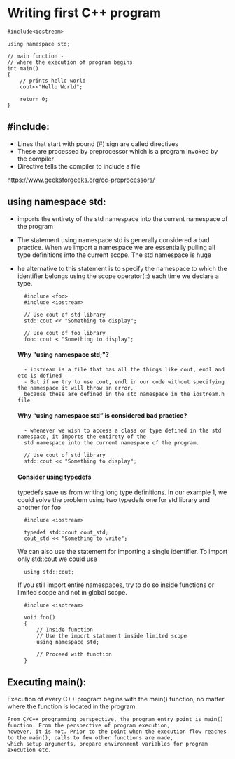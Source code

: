 # Writing first C++ program

    #include<iostream>  

    using namespace std; 

    // main function - 
    // where the execution of program begins 
    int main() 
    { 
        // prints hello world 
        cout<<"Hello World"; 

        return 0; 
    } 

## #include:

- Lines that start with pound (#) sign are called directives
- These are processed by preprocessor which is a program invoked by the compiler
- Directive tells the compiler to include a file

https://www.geeksforgeeks.org/cc-preprocessors/

## using namespace std:

- imports the entirety of the std namespace into the current namespace of the program
- The statement using namespace std is generally considered a bad practice. When we import a namespace we are essentially pulling all type definitions into the current scope. The std namespace is huge
- he alternative to this statement is to specify the namespace to which the identifier belongs using the scope operator(::) each time we declare a type.

        #include <foo>
        #include <iostream>

        // Use cout of std library
        std::cout << "Something to display";

        // Use cout of foo library
        foo::cout < "Something to display";
        
    #### Why "using namespace std;"?
    
        - iostream is a file that has all the things like cout, endl and etc is defined
        - But if we try to use cout, endl in our code without specifying the namespace it will throw an error, 
        because these are defined in the std namespace in the iostream.h file
        
    #### Why “using namespace std” is considered bad practice?
        
        - whenever we wish to access a class or type defined in the std namespace, it imports the entirety of the 
        std namespace into the current namespace of the program.
 
        // Use cout of std library
        std::cout << "Something to display";
        
    #### Consider using typedefs 
    
    typedefs save us from writing long type definitions. In our example 1, we could solve the problem using two typedefs one for std library and another for foo
        
        #include <iostream>
 
        typedef std::cout cout_std;
        cout_std << "Something to write";
        
    We can also use the statement for importing a single identifier. To import only std::cout we could use 

        using std::cout;
        
    If you still import entire namespaces, try to do so inside functions or limited scope and not in global scope.
    
        #include <isotream>

        void foo()
        {
            // Inside function
            // Use the import statement inside limited scope
            using namespace std;

            // Proceed with function
        }
        
## Executing main():

Execution of every C++ program begins with the main() function, no matter where the function is located in the program.

    From C/C++ programming perspective, the program entry point is main() function. From the perspective of program execution, 
    however, it is not. Prior to the point when the execution flow reaches to the main(), calls to few other functions are made, 
    which setup arguments, prepare environment variables for program execution etc.




